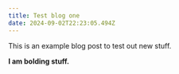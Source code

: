 ```yaml
---
title: Test blog one
date: 2024-09-02T22:23:05.494Z
---
```

This is an example blog post to test out new stuff.

**I am bolding stuff.**